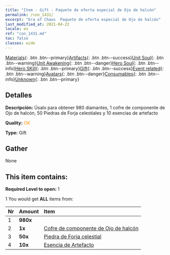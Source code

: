 ```yaml
---
title: "Item - Gift - Paquete de oferta especial de Ojo de halcón"
permalink: /con_1431/
excerpt: "Era of Chaos  Paquete de oferta especial de Ojo de halcón"
last_modified_at: 2021-04-22
locale: es
ref: "con_1431.md"
toc: false
classes: wide
---
```

 [Materials](/ItemsES/){: .btn .btn--primary}[Artifacts](/ItemsES/Artifacts/){: .btn .btn--success}[Unit Soul](/ItemsES/UnitSoul/){: .btn .btn--warning}[Unit Awakening](/ItemsES/UnitAwakening/){: .btn .btn--danger}[Hero Soul](/ItemsES/HeroSoul/){: .btn .btn--info}[Hero SKill](/ItemsES/HeroSkill/){: .btn .btn--primary}[Gift](/ItemsES/Gift/){: .btn .btn--success}[Event related](/ItemsES/Events/){: .btn .btn--warning}[Avatars](/ItemsES/Avatars/){: .btn .btn--danger}[Consumables](/ItemsES/Consumables/){: .btn .btn--info}[Unknown](/ItemsES/Unknown/){: .btn .btn--primary}

## Detalles
 **Descripción:** Úsalo para obtener 980 diamantes, 1 cofre de componente de Ojo de halcón, 50 Piedras de Forja celestiales y 10 esencias de artefacto

 **Quality:** <span style="color: #FF8C00">OK</span>

 **Type:** Gift

## Gather

  None

## This item contains:

 **Required Level to open:** 1

 1 You would get **ALL** items  from:

  | Nr | Amount |     Item    |
  |:---|:-------|:------------|
  | 1 |  **980x** | <i class="fas fa-gem"/> |  | 
  | 2 |  **1x** | [Cofre de componente de Ojo de halcón](/es/Items/con_1349/) |  | 
  | 3 |  **50x** | [Piedra de Forja celestial](/es/Items/art_188/) |  | 
  | 4 |  **10x** | [Esencia de Artefacto](/es/Items/con_905/) |  | 
